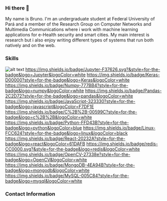 ### Hi there 👋

My name is Bruno. I'm an undergraduate student at Federal University of Pará and a member of the Research Group on Computer Networks and Multimedia 
Communications where i work with machine learning applications for e-Health security and smart cities. My main interest is research but i also enjoy writing different types of systems that run both natively and on the web. 

### Skills
![alt text](https://img.shields.io/badge/TensorFlow-FF6F00?style=for-the-badge&logo=tensorflow&logoColor=white) https://img.shields.io/badge/Jupyter-F37626.svg?&style=for-the-badge&logo=Jupyter&logoColor=white https://img.shields.io/badge/Keras-D00000?style=for-the-badge&logo=Keras&logoColor=white https://img.shields.io/badge/Numpy-777BB4?style=for-the-badge&logo=numpy&logoColor=white https://img.shields.io/badge/Pandas-2C2D72?style=for-the-badge&logo=pandas&logoColor=white https://img.shields.io/badge/JavaScript-323330?style=for-the-badge&logo=javascript&logoColor=F7DF1E https://img.shields.io/badge/C%2B%2B-00599C?style=for-the-badge&logo=c%2B%2B&logoColor=white https://img.shields.io/badge/Python-FFD43B?style=for-the-badge&logo=python&logoColor=blue https://img.shields.io/badge/Linux-FCC624?style=for-the-badge&logo=linux&logoColor=black https://img.shields.io/badge/React-20232A?style=for-the-badge&logo=react&logoColor=61DAFB https://img.shields.io/badge/redis-CC0000.svg?&style=for-the-badge&logo=redis&logoColor=white https://img.shields.io/badge/OpenCV-27338e?style=for-the-badge&logo=OpenCV&logoColor=white https://img.shields.io/badge/MongoDB-4EA94B?style=for-the-badge&logo=mongodb&logoColor=white https://img.shields.io/badge/MySQL-005C84?style=for-the-badge&logo=mysql&logoColor=white
### Contact Information
<!--
**Euronym/Euronym** is a ✨ _special_ ✨ repository because its `README.md` (this file) appears on your GitHub profile.

Here are some ideas to get you started:

- 🔭 I’m currently working on ...
- 🌱 I’m currently learning ...
- 👯 I’m looking to collaborate on ...
- 🤔 I’m looking for help with ...
- 💬 Ask me about ...
- 📫 How to reach me: ...
- 😄 Pronouns: ...
- ⚡ Fun fact: ...
-->


